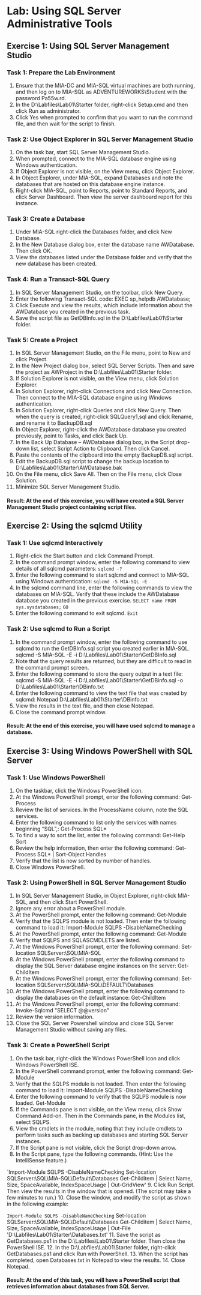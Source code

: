 
# Lab: Using SQL Server Administrative Tools
## Exercise 1: Using SQL Server Management Studio
### Task 1: Prepare the Lab Environment
1. Ensure that the MIA-DC and MIA-SQL virtual machines are both running, and then log on to MIA-SQL as ADVENTUREWORKS\Student with the password Pa55w.rd.
2. In the D:\Labfiles\Lab01\Starter folder, right-click Setup.cmd and then click Run as administrator.
3. Click Yes when prompted to confirm that you want to run the command file, and then wait for the script to finish.

### Task 2: Use Object Explorer in SQL Server Management Studio
1. On the task bar, start SQL Server Management Studio.
2. When prompted, connect to the MIA-SQL database engine using Windows authentication.
3. If Object Explorer is not visible, on the View menu, click Object Explorer.
4. In Object Explorer, under MIA-SQL, expand Databases and note the databases that are hosted on this database engine instance.
5. Right-click MIA-SQL, point to Reports, point to Standard Reports, and click Server Dashboard. Then view the server dashboard report for this instance.

### Task 3: Create a Database
1. Under MIA-SQL right-click the Databases folder, and click New Database.
2. In the New Database dialog box, enter the database name AWDatabase. Then click OK.
3. View the databases listed under the Database folder and verify that the new database has been created.

### Task 4: Run a Transact-SQL Query
1. In SQL Server Management Studio, on the toolbar, click New Query.
2. Enter the following Transact-SQL code: EXEC sp_helpdb AWDatabase;
3. Click Execute and view the results, which include information about the AWDatabase you created in the previous task.
4. Save the script file as GetDBInfo.sql in the D:\Labfiles\Lab01\Starter folder.

### Task 5: Create a Project
1. In SQL Server Management Studio, on the File menu, point to New and click Project.
2. In the New Project dialog box, select SQL Server Scripts. Then and save the project as AWProject in the D:\Labfiles\Lab01\Starter folder.
3. If Solution Explorer is not visible, on the View menu, click Solution Explorer.
4. In Solution Explorer, right-click Connections and click New Connection. Then connect to the MIA-SQL database engine using Windows authentication.
5. In Solution Explorer, right-click Queries and click New Query. Then when the query is created, right-click SQLQuery1,sql and click Rename, and rename it to BackupDB.sql
6. In Object Explorer, right-click the AWDatabase database you created previously, point to Tasks, and click Back Up.
7. In the Back Up Database – AWDatabase dialog box, in the Script drop-down list, select Script Action to Clipboard. Then click Cancel.
8. Paste the contents of the clipboard into the empty BackupDB.sql script.
9. Edit the BackupDB.sql script to change the backup location to D:\Labfiles\Lab01\Starter\AWDatabase.bak
10. On the File menu, click Save All. Then on the File menu, click Close Solution.
11. Minimize SQL Server Management Studio.

#### Result: At the end of this exercise, you will have created a SQL Server Management Studio project containing script files.

## Exercise 2: Using the sqlcmd Utility
### Task 1: Use sqlcmd Interactively
1. Right-click the Start button and click Command Prompt.
2. In the command prompt window, enter the following command to view details of all sqlcmd parameters:
`sqlcmd -?`
3. Enter the following command to start sqlcmd and connect to MIA-SQL using Windows authentication:
`sqlcmd -S MIA-SQL -E`
4. In the sqlcmd command line, enter the following commands to view the databases on MIA-SQL. Verify that these include the AWDatabase database you created in the previous exercise.
`SELECT name FROM sys.sysdatabases;`
`GO`
5. Enter the following command to exit sqlcmd.
`Exit`

### Task 2: Use sqlcmd to Run a Script
1. In the command prompt window, enter the following command to use sqlcmd to run the GetDBInfo.sql script you created earlier in MIA-SQL.
sqlcmd -S MIA-SQL -E -i D:\Labfiles\Lab01\Starter\GetDBInfo.sql
2. Note that the query results are returned, but they are difficult to read in the command prompt screen.
3. Enter the following command to store the query output in a text file:
sqlcmd -S MIA-SQL -E -i D:\Labfiles\Lab01\Starter\GetDBinfo.sql -o D:\Labfiles\Lab01\Starter\DBinfo.txt
4. Enter the following command to view the text file that was created by sqlcmd:
Notepad D:\Labfiles\Lab01\Starter\DBinfo.txt
5. View the results in the text file, and then close Notepad.
6. Close the command prompt window.

#### Result: At the end of this exercise, you will have used sqlcmd to manage a database.

## Exercise 3: Using Windows PowerShell with SQL Server
### Task 1: Use Windows PowerShell
1. On the taskbar, click the Windows PowerShell icon.
2. At the Windows PowerShell prompt, enter the following command:
Get-Process
3. Review the list of services. In the ProcessName column, note the SQL services.
4. Enter the following command to list only the services with names beginning “SQL”,:
Get-Process SQL*
5. To find a way to sort the list, enter the following command:
Get-Help Sort
6. Review the help information, then enter the following command:
Get-Process SQL* | Sort-Object Handles
7. Verify that the list is now sorted by number of handles.
8. Close Windows PowerShell.

### Task 2: Using PowerShell in SQL Server Management Studio
1. In SQL Server Management Studio, in Object Explorer, right-click MIA-SQL, and then click Start PowerShell.
1. Ignore any error about a PowerShell module.
1. At the PowerShell prompt, enter the following command:
Get-Module
1. Verify that the SQLPS module is not loaded. Then enter the following command to load it:
Import-Module SQLPS -DisableNameChecking
1. At the PowerShell prompt, enter the following command:
Get-Module
1. Verify that SQLPS and SQLASCMDLETS are listed.
1. At the Windows PowerShell prompt, enter the following command:
Set-location SQLServer:\SQL\MIA-SQL
1. At the Windows PowerShell prompt, enter the following command to display the SQL Server database engine instances on the server:
Get-ChildItem
1. At the Windows PowerShell prompt, enter the following command:
Set-location SQLServer:\SQL\MIA-SQL\DEFAULT\Databases
1. At the Windows PowerShell prompt, enter the following command to display the databases on the default instance:
Get-ChildItem
1. At the Windows PowerShell prompt, enter the following command:
Invoke-Sqlcmd "SELECT @@version"
1. Review the version information.
1. Close the SQL Server Powershell window and close SQL Server Management Studio without saving any files.

### Task 3: Create a PowerShell Script
1. On the task bar, right-click the Windows PowerShell icon and click Windows PowerShell ISE.
2. In the PowerShell command prompt, enter the following command:
Get-Module
3. Verify that the SQLPS module is not loaded. Then enter the following command to load it:
Import-Module SQLPS -DisableNameChecking
4. Enter the following command to verify that the SQLPS module is now loaded.
Get-Module
5. If the Commands pane is not visible, on the View menu, click Show Command Add-on. Then in the Commands pane, in the Modules list, select SQLPS.
6. View the cmdlets in the module, noting that they include cmdlets to perform tasks such as backing up databases and starting SQL Server instances.
7. If the Script pane is not visible, click the Script drop-down arrow.
8. In the Script pane, type the following commands. (Hint: Use the IntelliSense feature.)

`Import-Module SQLPS -DisableNameChecking
Set-location SQLServer:\SQL\MIA-SQL\Default\Databases
Get-Childitem | Select Name, Size, SpaceAvailable, IndexSpaceUsage | Out-GridView'
9. Click Run Script. Then view the results in the window that is opened. (The script may take a few minutes to run.)
10. Close the window, and modify the script as shown in the following example:

`Import-Module SQLPS -DisableNameChecking`
Set-location SQLServer:\SQL\MIA-SQL\Default\Databases
Get-Childitem | Select Name, Size, SpaceAvailable, IndexSpaceUsage | Out-File 'D:\Labfiles\Lab01\Starter\Databases.txt'
11. Save the script as GetDatabases.ps1 in the D:\Labfiles\Lab01\Starter folder. Then close the PowerShell ISE.
12. In the D:\Labfiles\Lab01\Starter folder, right-click GetDatabases.ps1 and click Run with PowerShell.
13. When the script has completed, open Databases.txt in Notepad to view the results.
14. Close Notepad.

#### Result: At the end of this task, you will have a PowerShell script that retrieves information about databases from SQL Server.
